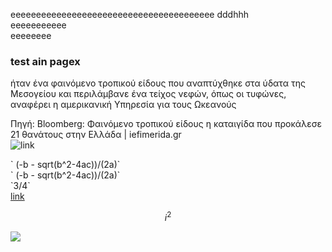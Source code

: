 eeeeeeeeeeeeeeeeeeeeeeeeeeeeeeeeeeeeeeee
dddhhh   
eeeeeeeeeee   
eeeeeeee


### test ain pagex

ήταν ένα φαινόμενο τροπικού είδους που αναπτύχθηκε στα ύδατα της Μεσογείου και περιλάμβανε ένα τείχος νεφών, όπως οι τυφώνες, αναφέρει η αμερικανική Υπηρεσία για τους Ωκεανούς

Πηγή: Bloomberg: Φαινόμενο τροπικού είδους η καταιγίδα που προκάλεσε 21 θανάτους στην Ελλάδα | iefimerida.gr   
![link](/hugo/admin/img/arthrosi.jpg)


\` (-b  - sqrt(b^2-4ac))/(2a)\`   
\` (-b  - sqrt(b^2-4ac))/(2a)\`  
\`3/4\`   
[link](/hugo/admin/img/χρηστος.pdf)

$$  
i^2 
$$ 

![](/hugo/admin/img/ekremes.jpg)
